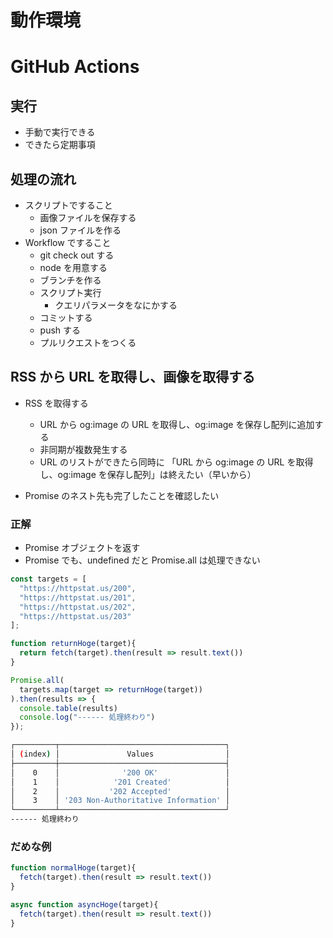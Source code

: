 # 動作環境

# GitHub Actions

## 実行

- 手動で実行できる
- できたら定期事項

## 処理の流れ

- スクリプトですること
  - 画像ファイルを保存する
  - json ファイルを作る
- Workflow ですること
  - git check out する
  - node を用意する
  - ブランチを作る
  - スクリプト実行
    - クエリパラメータをなにかする
  - コミットする
  - push する
  - プルリクエストをつくる

## RSS から URL を取得し、画像を取得する

- RSS を取得する
  - URL から og:image の URL を取得し、og:image を保存し配列に追加する
  - 非同期が複数発生する
  - URL のリストができたら同時に 「URL から og:image の URL を取得し、og:image を保存し配列」は終えたい（早いから）

- Promise のネスト先も完了したことを確認したい


### 正解

- Promise オブジェクトを返す
- Promise でも、undefined だと Promise.all は処理できない

```javascript
const targets = [
  "https://httpstat.us/200",
  "https://httpstat.us/201",
  "https://httpstat.us/202",
  "https://httpstat.us/203"
];

function returnHoge(target){
  return fetch(target).then(result => result.text())
}

Promise.all(
  targets.map(target => returnHoge(target))
).then(results => {
  console.table(results)
  console.log("------ 処理終わり")
});
```

```bash
┌─────────┬─────────────────────────────────────┐
│ (index) │               Values                │
├─────────┼─────────────────────────────────────┤
│    0    │              '200 OK'               │
│    1    │            '201 Created'            │
│    2    │           '202 Accepted'            │
│    3    │ '203 Non-Authoritative Information' │
└─────────┴─────────────────────────────────────┘
------ 処理終わり
```

### だめな例

```javascript
function normalHoge(target){
  fetch(target).then(result => result.text())
}
```

```javascript
async function asyncHoge(target){
  fetch(target).then(result => result.text())
}
```
